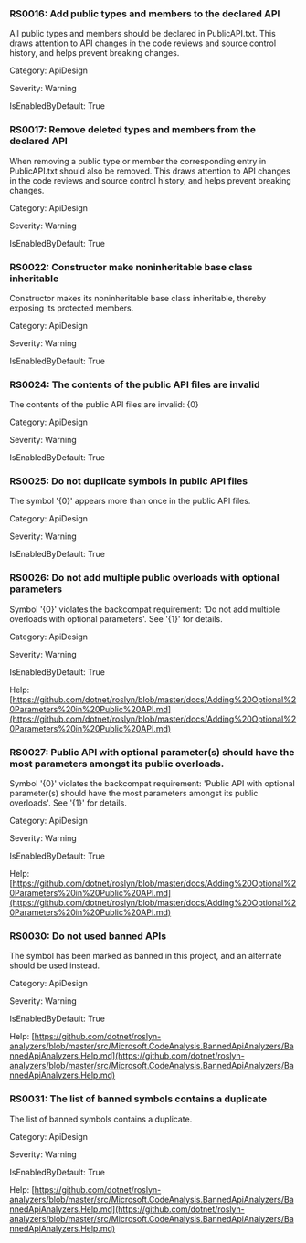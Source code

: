 ### RS0016: Add public types and members to the declared API ###

All public types and members should be declared in PublicAPI.txt. This draws attention to API changes in the code reviews and source control history, and helps prevent breaking changes.

Category: ApiDesign

Severity: Warning

IsEnabledByDefault: True

### RS0017: Remove deleted types and members from the declared API ###

When removing a public type or member the corresponding entry in PublicAPI.txt should also be removed. This draws attention to API changes in the code reviews and source control history, and helps prevent breaking changes.

Category: ApiDesign

Severity: Warning

IsEnabledByDefault: True

### RS0022: Constructor make noninheritable base class inheritable ###

Constructor makes its noninheritable base class inheritable, thereby exposing its protected members.

Category: ApiDesign

Severity: Warning

IsEnabledByDefault: True

### RS0024: The contents of the public API files are invalid ###

The contents of the public API files are invalid: {0}

Category: ApiDesign

Severity: Warning

IsEnabledByDefault: True

### RS0025: Do not duplicate symbols in public API files ###

The symbol '{0}' appears more than once in the public API files.

Category: ApiDesign

Severity: Warning

IsEnabledByDefault: True

### RS0026: Do not add multiple public overloads with optional parameters ###

Symbol '{0}' violates the backcompat requirement: 'Do not add multiple overloads with optional parameters'. See '{1}' for details.

Category: ApiDesign

Severity: Warning

IsEnabledByDefault: True

Help: [https://github.com/dotnet/roslyn/blob/master/docs/Adding%20Optional%20Parameters%20in%20Public%20API.md](https://github.com/dotnet/roslyn/blob/master/docs/Adding%20Optional%20Parameters%20in%20Public%20API.md)

### RS0027: Public API with optional parameter(s) should have the most parameters amongst its public overloads. ###

Symbol '{0}' violates the backcompat requirement: 'Public API with optional parameter(s) should have the most parameters amongst its public overloads'. See '{1}' for details.

Category: ApiDesign

Severity: Warning

IsEnabledByDefault: True

Help: [https://github.com/dotnet/roslyn/blob/master/docs/Adding%20Optional%20Parameters%20in%20Public%20API.md](https://github.com/dotnet/roslyn/blob/master/docs/Adding%20Optional%20Parameters%20in%20Public%20API.md)

### RS0030: Do not used banned APIs ###

The symbol has been marked as banned in this project, and an alternate should be used instead.

Category: ApiDesign

Severity: Warning

IsEnabledByDefault: True

Help: [https://github.com/dotnet/roslyn-analyzers/blob/master/src/Microsoft.CodeAnalysis.BannedApiAnalyzers/BannedApiAnalyzers.Help.md](https://github.com/dotnet/roslyn-analyzers/blob/master/src/Microsoft.CodeAnalysis.BannedApiAnalyzers/BannedApiAnalyzers.Help.md)

### RS0031: The list of banned symbols contains a duplicate ###

The list of banned symbols contains a duplicate.

Category: ApiDesign

Severity: Warning

IsEnabledByDefault: True

Help: [https://github.com/dotnet/roslyn-analyzers/blob/master/src/Microsoft.CodeAnalysis.BannedApiAnalyzers/BannedApiAnalyzers.Help.md](https://github.com/dotnet/roslyn-analyzers/blob/master/src/Microsoft.CodeAnalysis.BannedApiAnalyzers/BannedApiAnalyzers.Help.md)

